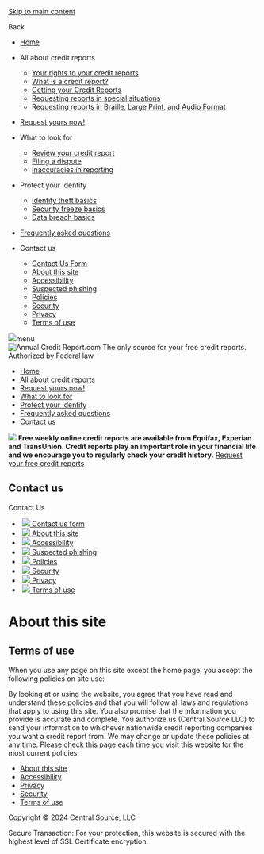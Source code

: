 [Skip to main content](#mainContent)

Back

* [Home](https://www.annualcreditreport.com/index.action)
    
* All about credit reports
    
    * [Your rights to your credit reports](https://www.annualcreditreport.com/yourRights.action)
    * [What is a credit report?](https://www.annualcreditreport.com/whatIsCreditReport.action)
    * [Getting your Credit Reports](https://www.annualcreditreport.com/gettingReports.action)
    * [Requesting reports in special situations](https://www.annualcreditreport.com/requestingReportsInSpecialSituations.action)
    * [Requesting reports in Braille, Large Print, and Audio Format](https://www.annualcreditreport.com/requestingReportsInAlternativeFormats.action)
* [Request yours now!](https://www.annualcreditreport.com/requestReport/landingPage.action)
    
* What to look for
    
    * [Review your credit report](https://www.annualcreditreport.com/reviewYourReport.action)
    * [Filing a dispute](https://www.annualcreditreport.com/filingADispute.action)
    * [Inaccuracies in reporting](https://www.annualcreditreport.com/inaccuraciesInReporting.action)
* Protect your identity
    
    * [Identity theft basics](https://www.annualcreditreport.com/protectYourIdentity.action)
    * [Security freeze basics](https://www.annualcreditreport.com/securityFreezeBasics.action)
    * [Data breach basics](https://www.annualcreditreport.com/dataBreachBasics.action)
* [Frequently asked questions](https://www.annualcreditreport.com/generalQuestions.action)
    
* Contact us
    
    * [Contact Us Form](https://www.annualcreditreport.com/contactUs.action)
    * [About this site](https://www.annualcreditreport.com/aboutThisSite.action)
    * [Accessibility](https://www.annualcreditreport.com/accessibility.action)
    * [Suspected phishing](https://www.annualcreditreport.com/suspectPhishing.action)
    * [Policies](https://www.annualcreditreport.com/policies.action)
    * [Security](https://www.annualcreditreport.com/security.action)
    * [Privacy](https://www.annualcreditreport.com/privacy.action)
    * [Terms of use](https://www.annualcreditreport.com/termsOfUse.action)

 ![](/resources/static/images/menu-icon.png)menu ![Annual Credit Report.com The only source for your free credit reports. Authorized by Federal law](/resources/static/images/logos/ACR-logo-colour.png)

* [Home](https://www.annualcreditreport.com/index.action)
* [All about credit reports](https://www.annualcreditreport.com/yourRights.action)
* [Request yours now!](https://www.annualcreditreport.com/requestReport/landingPage.action)
* [What to look for](https://www.annualcreditreport.com/reviewYourReport.action)
* [Protect your identity](https://www.annualcreditreport.com/protectYourIdentity.action)
* [Frequently asked questions](https://www.annualcreditreport.com/generalQuestions.action)
* [Contact us](https://www.annualcreditreport.com/contactUs.action)

 ![](/resources/static/images/warning.v1.png) **Free weekly online credit reports are available from Equifax, Experian and TransUnion. Credit reports play an important role in your financial life and we encourage you to regularly check your credit history.** [Request your free credit reports](https://www.annualcreditreport.com/requestReport/landingPage.action)

Contact us
----------

Contact Us

*  [![](/resources/static/images/navArrow.png) Contact us form](https://www.annualcreditreport.com/contactUs.action)
*  [![](/resources/static/images/navArrow.png) About this site](https://www.annualcreditreport.com/aboutThisSite.action)
*  [![](/resources/static/images/navArrow.png) Accessibility](https://www.annualcreditreport.com/accessibility.action)
*  [![](/resources/static/images/navArrow.png) Suspected phishing](https://www.annualcreditreport.com/suspectPhishing.action)
*  [![](/resources/static/images/navArrow.png) Policies](https://www.annualcreditreport.com/policies.action)
*  [![](/resources/static/images/navArrow.png) Security](https://www.annualcreditreport.com/security.action)
*  [![](/resources/static/images/navArrow.png) Privacy](https://www.annualcreditreport.com/privacy.action)
*  [![](/resources/static/images/navArrowSelected.png) Terms of use](https://www.annualcreditreport.com/termsOfUse.action)

About this site
===============

Terms of use
------------

When you use any page on this site except the home page, you accept the following policies on site use:

By looking at or using the website, you agree that you have read and understand these policies and that you will follow all laws and regulations that apply to using this site. You also promise that the information you provide is accurate and complete. You authorize us (Central Source LLC) to send your information to whichever nationwide credit reporting companies you want a credit report from. We may change or update these policies at any time. Please check this page each time you visit this website for the most current policies.

* [About this site](https://www.annualcreditreport.com/aboutThisSite.action)
* [Accessibility](https://www.annualcreditreport.com/accessibility.action)
* [Privacy](https://www.annualcreditreport.com/privacy.action)
* [Security](https://www.annualcreditreport.com/security.action)
* [Terms of use](https://www.annualcreditreport.com/termsOfUse.action)

Copyright © 2024 Central Source, LLC

Secure Transaction: For your protection, this website is secured with the highest level of SSL Certificate encryption.